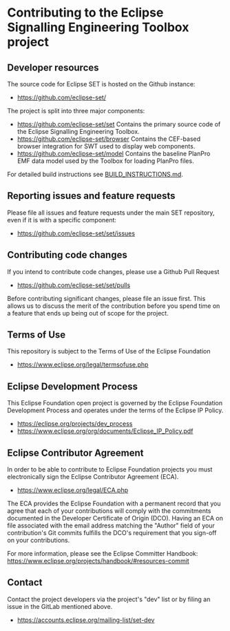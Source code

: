 # Contributing to the Eclipse Signalling Engineering Toolbox project

## Developer resources

The source code for Eclipse SET is hosted on the Github instance:

* https://github.com/eclipse-set/

The project is split into three major components:

* https://github.com/eclipse-set/set Contains the primary source code of the Eclipse Signalling Engineering Toolbox.
* https://github.com/eclipse-set/browser Contains the CEF-based browser integration for SWT used to display web components.
* https://github.com/eclipse-set/model Contains the baseline PlanPro EMF data model used by the Toolbox for loading PlanPro files. 

For detailed build instructions see [BUILD_INSTRUCTIONS.md](BUILD_INSTRUCTIONS.md).

## Reporting issues and feature requests

Please file all issues and feature requests under the main SET repository, even if it is with a specific component:

* https://github.com/eclipse-set/set/issues

## Contributing code changes

If you intend to contribute code changes, please use a Github Pull Request 

* https://github.com/eclipse-set/set/pulls

Before contributing significant changes, please file an issue first. This allows us to discuss the merit of the contribution before you spend time on a feature that ends up being out of scope for the project. 

## Terms of Use

This repository is subject to the Terms of Use of the Eclipse Foundation

* https://www.eclipse.org/legal/termsofuse.php

## Eclipse Development Process

This Eclipse Foundation open project is governed by the Eclipse Foundation
Development Process and operates under the terms of the Eclipse IP Policy.

* https://eclipse.org/projects/dev_process
* https://www.eclipse.org/org/documents/Eclipse_IP_Policy.pdf

## Eclipse Contributor Agreement

In order to be able to contribute to Eclipse Foundation projects you must
electronically sign the Eclipse Contributor Agreement (ECA).

* https://www.eclipse.org/legal/ECA.php

The ECA provides the Eclipse Foundation with a permanent record that you agree
that each of your contributions will comply with the commitments documented in
the Developer Certificate of Origin (DCO). Having an ECA on file associated with
the email address matching the "Author" field of your contribution's Git commits
fulfills the DCO's requirement that you sign-off on your contributions.

For more information, please see the Eclipse Committer Handbook:
https://www.eclipse.org/projects/handbook/#resources-commit

## Contact

Contact the project developers via the project's "dev" list or by filing an issue in the GitLab mentioned above.

* https://accounts.eclipse.org/mailing-list/set-dev
